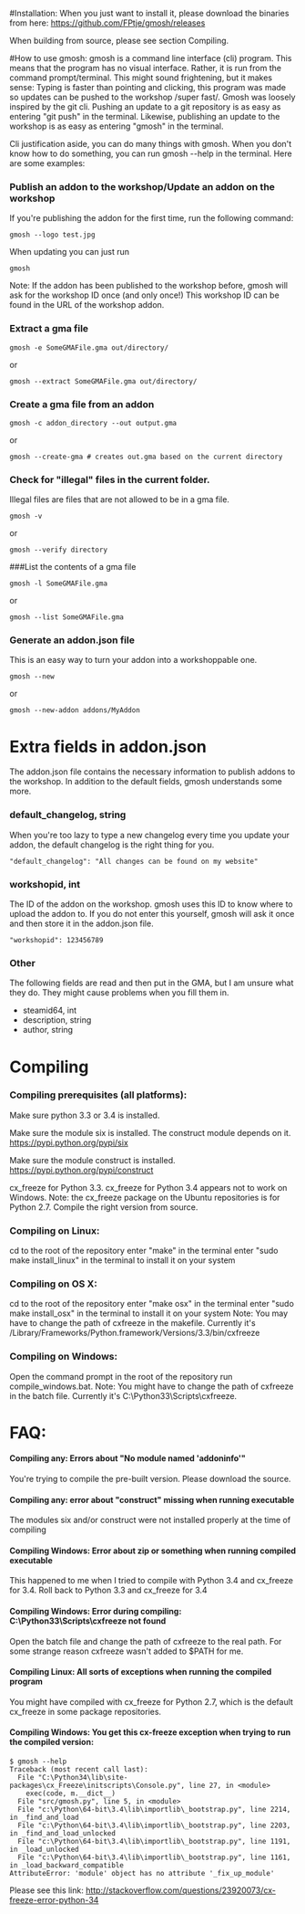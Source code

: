 #Installation:
When you just want to install it, please download the binaries from here:
https://github.com/FPtje/gmosh/releases

When building from source, please see section Compiling.


#How to use gmosh:
gmosh is a command line interface (cli) program. This means that the program has no visual interface.
Rather, it is run from the command prompt/terminal. This might sound frightening, but it makes sense:
Typing is faster than pointing and clicking, this program was made so updates can be pushed to the workshop /super fast/.
Gmosh was loosely inspired by the git cli. Pushing an update to a git repository is as easy as entering "git push" in the terminal.
Likewise, publishing an update to the workshop is as easy as entering "gmosh" in the terminal.

Cli justification aside, you can do many things with gmosh. When you don't know how to do something,
you can run gmosh --help in the terminal. Here are some examples:

### Publish an addon to the workshop/Update an addon on the workshop
If you're publishing the addon for the first time, run the following command:
```
gmosh --logo test.jpg
```
When updating you can just run

```
gmosh
```

Note: If the addon has been published to the workshop before, gmosh will ask for the workshop ID once (and only once!)
This workshop ID can be found in the URL of the workshop addon.

### Extract a gma file
```
gmosh -e SomeGMAFile.gma out/directory/
```

or

```
gmosh --extract SomeGMAFile.gma out/directory/
```

### Create a gma file from an addon
```
gmosh -c addon_directory --out output.gma
```
or
```
gmosh --create-gma # creates out.gma based on the current directory
```

### Check for "illegal" files in the current folder.
Illegal files are files that are not allowed to be in a gma file.
```
gmosh -v
```
or
```
gmosh --verify directory
```

###List the contents of a gma file
```
gmosh -l SomeGMAFile.gma
```
or
```
gmosh --list SomeGMAFile.gma
```

### Generate an addon.json file
This is an easy way to turn your addon into a workshoppable one.
```
gmosh --new
```
or
```
gmosh --new-addon addons/MyAddon
```

# Extra fields in addon.json
The addon.json file contains the necessary information to publish addons to the workshop.
In addition to the default fields, gmosh understands some more.

### default_changelog, string
When you're too lazy to type a new changelog every time you update your addon,
the default changelog is the right thing for you.
```
"default_changelog": "All changes can be found on my website"
```

### workshopid, int
The ID of the addon on the workshop. gmosh uses this ID to know where to upload the addon to.
If you do not enter this yourself, gmosh will ask it once and then store it in the addon.json file.
```
"workshopid": 123456789
```

### Other
The following fields are read and then put in the GMA, but I am unsure what they do.
They might cause problems when you fill them in.

- steamid64, int
- description, string
- author, string

# Compiling
### Compiling prerequisites (all platforms):
Make sure python 3.3 or 3.4 is installed.

Make sure the module six is installed. The construct module depends on it. https://pypi.python.org/pypi/six

Make sure the module construct is installed. https://pypi.python.org/pypi/construct

cx_freeze for Python 3.3. cx_freeze for Python 3.4 appears not to work on Windows.
Note: the cx_freeze package on the Ubuntu repositories is for Python 2.7. Compile the right version from source.

### Compiling on Linux:
cd to the root of the repository
enter "make" in the terminal
enter "sudo make install_linux" in the terminal to install it on your system

### Compiling on OS X:
cd to the root of the repository
enter "make osx" in the terminal
enter "sudo make install_osx" in the terminal to install it on your system
Note: You may have to change the path of cxfreeze in the makefile. Currently it's /Library/Frameworks/Python.framework/Versions/3.3/bin/cxfreeze

### Compiling on Windows:
Open the command prompt in the root of the repository
run compile_windows.bat.
Note: You might have to change the path of cxfreeze in the batch file. Currently it's C:\Python33\Scripts\cxfreeze.

# FAQ:
#### Compiling any: Errors about "No module named 'addoninfo'"
You're trying to compile the pre-built version. Please download the source.

#### Compiling any: error about "construct" missing when running executable
The modules six and/or construct were not installed properly at the time of compiling

#### Compiling Windows: Error about zip or something when running compiled executable
This happened to me when I tried to compile with Python 3.4 and cx_freeze for 3.4. Roll back to Python 3.3 and cx_freeze for 3.4

#### Compiling Windows: Error during compiling: C:\Python33\Scripts\cxfreeze not found
Open the batch file and change the path of cxfreeze to the real path. For some strange reason cxfreeze wasn't added to $PATH for me.

#### Compiling Linux: All sorts of exceptions when running the compiled program
You might have compiled with cx_freeze for Python 2.7, which is the default cx_freeze in some package repositories.

#### Compiling Windows: You get this cx-freeze exception when trying to run the compiled version:
```
$ gmosh --help
Traceback (most recent call last):
  File "C:\Python34\lib\site-packages\cx_Freeze\initscripts\Console.py", line 27, in <module>
    exec(code, m.__dict__)
  File "src/gmosh.py", line 5, in <module>
  File "c:\Python\64-bit\3.4\lib\importlib\_bootstrap.py", line 2214, in _find_and_load
  File "c:\Python\64-bit\3.4\lib\importlib\_bootstrap.py", line 2203, in _find_and_load_unlocked
  File "c:\Python\64-bit\3.4\lib\importlib\_bootstrap.py", line 1191, in _load_unlocked
  File "c:\Python\64-bit\3.4\lib\importlib\_bootstrap.py", line 1161, in _load_backward_compatible
AttributeError: 'module' object has no attribute '_fix_up_module'
```
Please see this link:
http://stackoverflow.com/questions/23920073/cx-freeze-error-python-34

